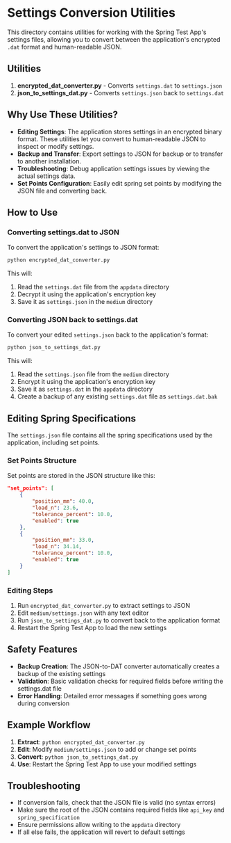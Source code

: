 # Settings Conversion Utilities

This directory contains utilities for working with the Spring Test App's settings files, allowing you to convert between the application's encrypted `.dat` format and human-readable JSON.

## Utilities

1. **encrypted_dat_converter.py** - Converts `settings.dat` to `settings.json`
2. **json_to_settings_dat.py** - Converts `settings.json` back to `settings.dat`

## Why Use These Utilities?

- **Editing Settings**: The application stores settings in an encrypted binary format. These utilities let you convert to human-readable JSON to inspect or modify settings.
- **Backup and Transfer**: Export settings to JSON for backup or to transfer to another installation.
- **Troubleshooting**: Debug application settings issues by viewing the actual settings data.
- **Set Points Configuration**: Easily edit spring set points by modifying the JSON file and converting back.

## How to Use

### Converting settings.dat to JSON

To convert the application's settings to JSON format:

```bash
python encrypted_dat_converter.py
```

This will:
1. Read the `settings.dat` file from the `appdata` directory
2. Decrypt it using the application's encryption key
3. Save it as `settings.json` in the `medium` directory

### Converting JSON back to settings.dat

To convert your edited `settings.json` back to the application's format:

```bash
python json_to_settings_dat.py
```

This will:
1. Read the `settings.json` file from the `medium` directory
2. Encrypt it using the application's encryption key
3. Save it as `settings.dat` in the `appdata` directory
4. Create a backup of any existing `settings.dat` file as `settings.dat.bak`

## Editing Spring Specifications

The `settings.json` file contains all the spring specifications used by the application, including set points. 

### Set Points Structure

Set points are stored in the JSON structure like this:

```json
"set_points": [
    {
        "position_mm": 40.0,
        "load_n": 23.6,
        "tolerance_percent": 10.0,
        "enabled": true
    },
    {
        "position_mm": 33.0,
        "load_n": 34.14,
        "tolerance_percent": 10.0,
        "enabled": true
    }
]
```

### Editing Steps

1. Run `encrypted_dat_converter.py` to extract settings to JSON
2. Edit `medium/settings.json` with any text editor
3. Run `json_to_settings_dat.py` to convert back to the application format
4. Restart the Spring Test App to load the new settings

## Safety Features

- **Backup Creation**: The JSON-to-DAT converter automatically creates a backup of the existing settings
- **Validation**: Basic validation checks for required fields before writing the settings.dat file
- **Error Handling**: Detailed error messages if something goes wrong during conversion

## Example Workflow

1. **Extract**: `python encrypted_dat_converter.py`
2. **Edit**: Modify `medium/settings.json` to add or change set points
3. **Convert**: `python json_to_settings_dat.py`
4. **Use**: Restart the Spring Test App to use your modified settings

## Troubleshooting

- If conversion fails, check that the JSON file is valid (no syntax errors)
- Make sure the root of the JSON contains required fields like `api_key` and `spring_specification`
- Ensure permissions allow writing to the `appdata` directory
- If all else fails, the application will revert to default settings 
